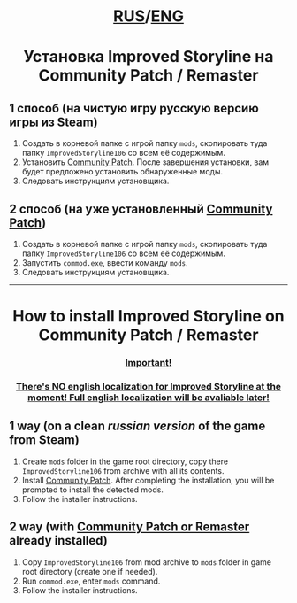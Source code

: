 <div align="center">

  # [RUS](#russian)/[ENG](#english)

</div>

<a id="russian"></a>

<div align="center"><h1>Установка Improved Storyline на Community Patch / Remaster</h1></div>

## 1 способ (на чистую игру русскую версию игры из Steam)

1. Создать в корневой папке с игрой папку `mods`, скопировать туда папку `ImprovedStoryline106` со всем её содержимым.
2. Установить [Community Patch](https://github.com/DeusExMachinaTeam/EM-CommunityPatch/). После завершения установки, вам будет предложено установить обнаруженные моды.
3. Следовать инструкциям установщика.

## 2 способ (на уже установленный [Community Patch](https://github.com/DeusExMachinaTeam/EM-CommunityPatch/))

1. Создать в корневой папке с игрой папку `mods`, скопировать туда папку `ImprovedStoryline106` со всем её содержимым.
2. Запустить `commod.exe`, ввести команду `mods`.
3. Следовать инструкциям установщика.

***

<a id="english"></a>

<div align="center"><h1>How to install Improved Storyline on Community Patch / Remaster</h1>

### <ins>**Important!**</ins>

### <ins>There's **NO** english localization for Improved Storyline at the moment! Full english localization will be avaliable later!</ins>

</div>

## 1 way (on a clean **_russian version_** of the game from Steam)

1. Create `mods` folder in the game root directory, copy there `ImprovedStoryline106` from archive with all its contents.
2. Install [Community Patch](https://github.com/DeusExMachinaTeam/EM-CommunityPatch/). After completing the installation, you will be prompted to install the detected mods.
3. Follow the installer instructions.

## 2 way (with [Community Patch or Remaster](https://github.com/DeusExMachinaTeam/EM-CommunityPatch/) already installed)

1. Copy `ImprovedStoryline106` from mod archive to `mods` folder in game root directory (create one if needed).
2. Run `commod.exe`, enter `mods` command.
3. Follow the installer instructions.
